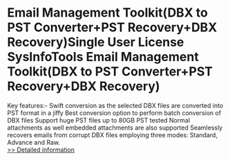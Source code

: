 # Email Management Toolkit(DBX to PST Converter+PST Recovery+DBX Recovery)Single User License<br />SysInfoTools Email Management Toolkit(DBX to PST Converter+PST Recovery+DBX Recovery)
Key features:-
Swift conversion as the selected DBX files are converted into PST format in a jiffy
Best conversion option to perform batch conversion of DBX files
Support huge PST files up to 80GB PST tested
Normal attachments as well embedded attachments are also supported
Seamlessly recovers emails from corrupt DBX files employing three modes: Standard, Advance and Raw.<br />[>> Detailed information](https://secure.shareit.com/shareit/product.html?productid=300726151&affiliateid=200057808)